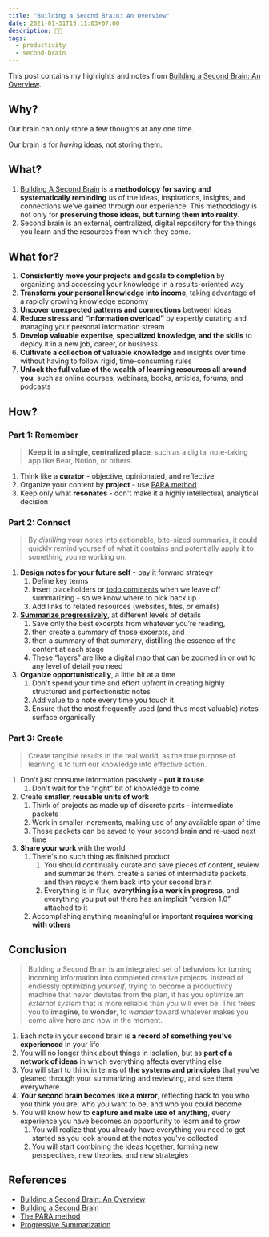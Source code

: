 ```yaml
---
title: "Building a Second Brain: An Overview"
date: 2021-01-31T15:11:03+07:00
description: 🧠🧠
tags:
  - productivity
  - second-brain
---
```


This post contains my highlights and notes from [Building a Second Brain: An Overview](https://fortelabs.co/blog/basboverview/).

## Why?

Our brain can only store a few thoughts at any one time.

Our brain is for *having* ideas, not storing them.

## What?

1. [Building A Second Brain](https://www.buildingasecondbrain.com/) is a **methodology for saving and systematically reminding** us of the ideas, inspirations, insights, and connections we’ve gained through our experience. This methodology is not only for **preserving those ideas, but turning them into reality**.
2. Second brain is an external, centralized, digital repository for the things you learn and the resources from which they come.

## What for?

1. **Consistently move your projects and goals to completion** by organizing and accessing your knowledge in a results-oriented way
2. **Transform your personal knowledge into income**, taking advantage of a rapidly growing knowledge economy
3. **Uncover** **unexpected patterns and connections** between ideas
4. **Reduce stress and “information overload”** by expertly curating and managing your personal information stream
5. **Develop valuable expertise, specialized knowledge, and the skills** to deploy it in a new job, career, or business
6. **Cultivate a collection of valuable knowledge** and insights over time without having to follow rigid, time-consuming rules
7. **Unlock the full value of the wealth of learning resources all around you**, such as online courses, webinars, books, articles, forums, and podcasts

## How?

### Part 1: Remember

> **Keep it in a single, centralized place**, such as a digital note-taking app like Bear, Notion, or others.

1. Think like a **curator** - objective, opinionated, and reflective
2. Organize your content by **project** - use [PARA method](https://fortelabs.co/blog/para/)
3. Keep only what **resonates** - don't make it a highly intellectual, analytical decision

### Part 2: Connect

> By *distilling* your notes into actionable, bite-sized summaries, it could quickly remind yourself of what it contains and potentially apply it to something you're working on.

1. **Design notes for your future self** - pay it forward strategy
   1. Define key terms
   2. Insert placeholders or [todo comments](https://wiki.c2.com/?TodoCommentsConsideredUseful) when we leave off summarizing - so we know where to pick back up
   3. Add links to related resources (websites, files, or emails)
2. **[Summarize progressively](https://fortelabs.co/progressive-summarization-a-practical-technique-for-designing-discoverable-notes-3459b257d3eb/)**, at different levels of details
   1. Save only the best excerpts from whatever you’re reading,
   2. then create a summary of those excerpts, and
   3. then a summary of that summary, distilling the essence of the content at each stage
   4. These “layers” are like a digital map that can be zoomed in or out to any level of detail you need
3. **Organize opportunistically**, a little bit at a time
   1. Don't spend your time and effort upfront in creating highly structured and perfectionistic notes
   2. Add value to a note every time you touch it
   3. Ensure that the most frequently used (and thus most valuable) notes surface organically

### Part 3: Create

> Create tangible results in the real world, as the true purpose of learning is to turn our knowledge into effective action.

1. Don't just consume information passively - **put it to use**
   1. Don't wait for the "right" bit of knowledge to come
2. Create **smaller, reusable units of work**
   1. Think of projects as made up of discrete parts - intermediate packets
   2. Work in smaller increments, making use of any available span of time
   3. These packets can be saved to your second brain and re-used next time
3. **Share your work** with the world
   1. There's no such thing as finished product
      1. You should continually curate and save pieces of content, review and summarize them, create a series of intermediate packets, and then recycle them back into your second brain
      2. Everything is in flux, **everything is a work in progress**, and everything you put out there has an implicit “version 1.0” attached to it
   2.  Accomplishing anything meaningful or important **requires working with others**

## Conclusion

> Building a Second Brain is an integrated set of behaviors for turning incoming information into completed creative projects. Instead of endlessly optimizing *yourself*, trying to become a productivity machine that never deviates from the plan, it has you optimize an *external system* that is more reliable than you will ever be. This frees you to **imagine**, to **wonder**, to *wander* toward whatever makes you come alive here and now in the moment.

1. Each note in your second brain is **a record of something you’ve experienced** in your life
2. You will no longer think about things in isolation, but as **part of a network of ideas** in which everything affects everything else
3. You will start to think in terms of **the systems and principles** that you’ve gleaned through your summarizing and reviewing, and see them everywhere
4. **Your second brain becomes like a mirror**, reflecting back to you who you think you are, who you want to be, and who you could become
5. You will know how to **capture and make use of anything**, every experience you have becomes an opportunity to learn and to grow
   1. You will realize that you already have everything you need to get started as you look around at the notes you've collected
   2. You will start combining the ideas together, forming new perspectives, new theories, and new strategies

## References

- [Building a Second Brain: An Overview](https://fortelabs.co/blog/basboverview/)
- [Building a Second Brain](https://www.buildingasecondbrain.com/)
- [The PARA method](https://fortelabs.co/blog/para/)
- [Progressive Summarization](https://fortelabs.co/progressive-summarization-a-practical-technique-for-designing-discoverable-notes-3459b257d3eb/)
